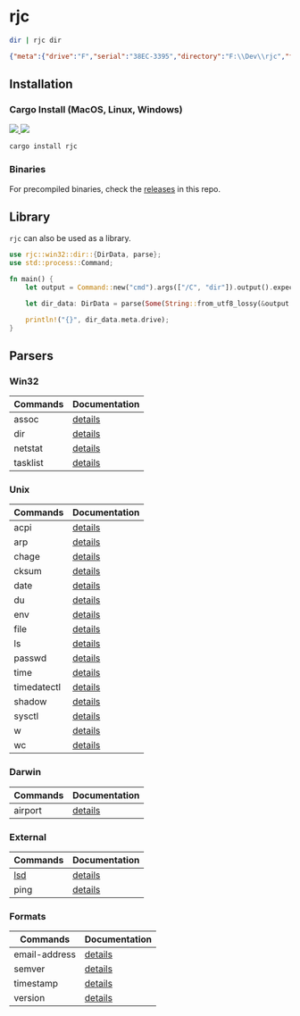 # rjc

```bash
dir | rjc dir
```

```json
{"meta":{"drive":"F","serial":"38EC-3395","directory":"F:\\Dev\\rjc","files":3,"directories":4},"resources":[{"date":"01/15/2023","time":"04:14 PM","is_dir":true,"size":null,"name":"."},{"date":"01/15/2023","time":"04:14 PM","is_dir":true,"size":null,"name":".."},{"date":"01/14/2023","time":"04:25 PM","is_dir":false,"size":8,"name":".gitignore"},{"date":"01/15/2023","time":"10:38 PM","is_dir":false,"size":11117,"name":"Cargo.lock"},{"date":"01/20/2023","time":"12:53 AM","is_dir":false,"size":437,"name":"Cargo.toml"},{"date":"01/21/2023","time":"02:18 PM","is_dir":true,"size":null,"name":"src"},{"date":"01/20/2023","time":"12:53 AM","is_dir":true,"size":null,"name":"target"}]}
```

## Installation

### Cargo Install (MacOS, Linux, Windows)

<p>
    <a href="https://crates.io/crates/rjc">
        <img src="https://img.shields.io/crates/v/rjc.svg" />
    </a>
    <a href="https://docs.rs/rjc">
        <img src="https://img.shields.io/badge/docs.rs-rjc-green" />
    </a>
</p>

```bash
cargo install rjc
```

### Binaries

For precompiled binaries, check the [releases](https://github.com/clearfeld/rjc/releases) in this repo.

## Library

`rjc` can also be used as a library.

```rust
use rjc::win32::dir::{DirData, parse};
use std::process::Command;

fn main() {
    let output = Command::new("cmd").args(["/C", "dir"]).output().expect("Failed to execute process.");

    let dir_data: DirData = parse(Some(String::from_utf8_lossy(&output.stdout).to_string()));

    println!("{}", dir_data.meta.drive);
}
```

## Parsers

### Win32

| Commands  | Documentation                                            |
| --------- | -------------------------------------------------------- |
| assoc     | [details](https://rjc.vercel.app/parsers/win32/assoc)    |
| dir       | [details](https://rjc.vercel.app/parsers/win32/dir)      |
| netstat   | [details](https://rjc.vercel.app/parsers/win32/netstat)  |
| tasklist  | [details](https://rjc.vercel.app/parsers/win32/tasklist) |

### Unix

| Commands     | Documentation                                                |
| ------------ | ------------------------------------------------------------ |
| acpi         | [details](https://rjc.vercel.app/parsers/unix/acpi)          |
| arp          | [details](https://rjc.vercel.app/parsers/unix/arp)           |
| chage        | [details](https://rjc.vercel.app/parsers/unix/chage)         |
| cksum        | [details](https://rjc.vercel.app/parsers/unix/cksum)         |
| date         | [details](https://rjc.vercel.app/parsers/unix/date)          |
| du           | [details](https://rjc.vercel.app/parsers/unix/du)            |
| env          | [details](https://rjc.vercel.app/parsers/unix/env)           |
| file         | [details](https://rjc.vercel.app/parsers/unix/file)          |
| ls           | [details](https://rjc.vercel.app/parsers/unix/ls)            |
| passwd       | [details](https://rjc.vercel.app/parsers/unix/passwd)        |
| time         | [details](https://rjc.vercel.app/parsers/unix/time)          |
| timedatectl  | [details](https://rjc.vercel.app/parsers/unix/timedatectl)   |
| shadow       | [details](https://rjc.vercel.app/parsers/unix/shadow)        |
| sysctl       | [details](https://rjc.vercel.app/parsers/unix/sysctl)        |
| w            | [details](https://rjc.vercel.app/parsers/unix/w)             |
| wc           | [details](https://rjc.vercel.app/parsers/unix/wc)            |

### Darwin

| Commands    | Documentation                                            |
| ----------- | -------------------------------------------------------- |
| airport     | [details](https://rjc.vercel.app/parsers/darwin/airport) |

### External

| Commands                                     | Documentation                                         |
| -------------------------------------------- | ----------------------------------------------------- |
| [lsd](https://github.com/Peltoche/lsd)       | [details](https://rjc.vercel.app/parsers/common/lsd)  |
| ping                                         | [details](https://rjc.vercel.app/parsers/common/ping) |

### Formats

| Commands          | Documentation                                               |
| ----------------- | ----------------------------------------------------------- |
| email-address     | [details](https://rjc.vercel.app/parsers/formats/email)     |
| semver            | [details](https://rjc.vercel.app/parsers/formats/semver)    |
| timestamp         | [details](https://rjc.vercel.app/parsers/formats/timestamp) |
| version           | [details](https://rjc.vercel.app/parsers/formats/version)   |
